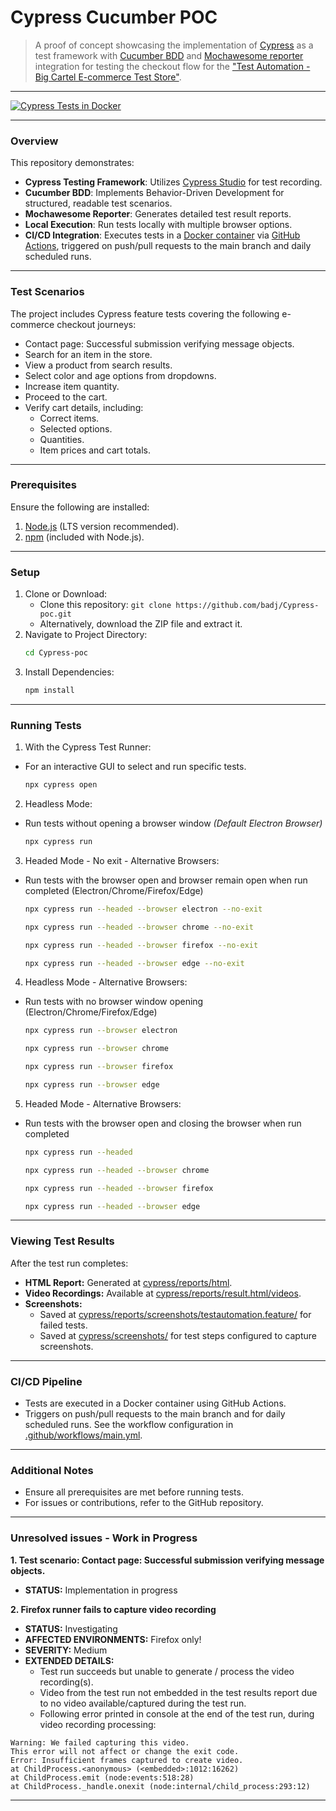 # Cypress Cucumber POC

> A proof of concept showcasing the implementation of [Cypress](https://www.cypress.io/) as a test framework with [Cucumber BDD](https://cucumber.io/) and [Mochawesome reporter](https://www.npmjs.com/package/cypress-mochawesome-reporter) integration for testing the checkout flow for the ["Test Automation - Big Cartel E-commerce Test Store"](https://testautomation.bigcartel.com/).

---

[![Cypress Tests in Docker](https://github.com/badj/cypress-cucumber-poc/actions/workflows/main.yml/badge.svg)](https://github.com/badj/cypress-cucumber-poc/actions/workflows/main.yml)

---
### Overview

This repository demonstrates:

- **Cypress Testing Framework**: Utilizes [Cypress Studio](https://docs.cypress.io/app/guides/cypress-studio) for test recording.
- **Cucumber BDD**: Implements Behavior-Driven Development for structured, readable test scenarios.
- **Mochawesome Reporter**: Generates detailed test result reports.
- **Local Execution**: Run tests locally with multiple browser options.
- **CI/CD Integration**: Executes tests in a [Docker container](https://www.docker.com/) via [GitHub Actions](https://github.com/badj/cypress-cucumber-poc/actions), triggered on push/pull requests to the main branch and daily scheduled runs.

---

### Test Scenarios

The project includes Cypress feature tests covering the following e-commerce checkout journeys:

- Contact page: Successful submission verifying message objects.
- Search for an item in the store.
- View a product from search results.
- Select color and age options from dropdowns.
- Increase item quantity.
- Proceed to the cart.
- Verify cart details, including:
  - Correct items.
  - Selected options.
  - Quantities.
  - Item prices and cart totals.

---

### Prerequisites

Ensure the following are installed:

1. [Node.js](https://nodejs.org/en/download/) (LTS version recommended).
2. [npm](https://docs.npmjs.com/downloading-and-installing-node-js-and-npm/) (included with Node.js).

---

### Setup

1. Clone or Download:
   - Clone this repository: `git clone https://github.com/badj/Cypress-poc.git`
   - Alternatively, download the ZIP file and extract it.
2. Navigate to Project Directory:
   ```bash
   cd Cypress-poc
   ```
3. Install Dependencies:
   ```bash
   npm install
   ```

---

### Running Tests

1. With the Cypress Test Runner:

- For an interactive GUI to select and run specific tests.
  ```bash
  npx cypress open
  ```
2. Headless Mode:
- Run tests without opening a browser window *(Default Electron Browser)*
  ```bash
  npx cypress run
  ```
3. Headed Mode - No exit  - Alternative Browsers:
- Run tests with the browser open and browser remain open when run completed (Electron/Chrome/Firefox/Edge)
  ```bash
  npx cypress run --headed --browser electron --no-exit
  ```
  ```bash
  npx cypress run --headed --browser chrome --no-exit
  ```
  ```bash
  npx cypress run --headed --browser firefox --no-exit
  ```
  ```bash
  npx cypress run --headed --browser edge --no-exit
  ```
4. Headless Mode - Alternative Browsers:
- Run tests with no browser window opening (Electron/Chrome/Firefox/Edge)
  ```bash
  npx cypress run --browser electron
  ```
  ```bash
  npx cypress run --browser chrome
  ```
  ```bash
  npx cypress run --browser firefox
  ```
  ```bash
  npx cypress run --browser edge
  ```
5. Headed Mode - Alternative Browsers:
- Run tests with the browser open and closing the browser when run completed
  ```bash
  npx cypress run --headed
  ```
  ```bash
  npx cypress run --headed --browser chrome
  ```
  ```bash
  npx cypress run --headed --browser firefox
  ```
  ```bash
  npx cypress run --headed --browser edge
  ```

---

### Viewing Test Results

After the test run completes:

- **HTML Report:** Generated at [cypress/reports/html](cypress/reports/result.html/index.html).
- **Video Recordings:** Available at [cypress/reports/result.html/videos](cypress/reports/result.html/videos/).
- **Screenshots:**
  - Saved at [cypress/reports/screenshots/testautomation.feature/](cypress/reports/screenshots/testautomation.feature/) for failed tests.
  - Saved at [cypress/screenshots/](cypress/screenshots/) for test steps configured to capture screenshots.

---

### CI/CD Pipeline

- Tests are executed in a Docker container using GitHub Actions. 
- Triggers on push/pull requests to the main branch and for daily scheduled runs. See the workflow configuration in [.github/workflows/main.yml](.github/workflows/main.yml).

---

### Additional Notes

- Ensure all prerequisites are met before running tests.
- For issues or contributions, refer to the GitHub repository.

---

### Unresolved issues - Work in Progress

**1. Test scenario: Contact page: Successful submission verifying message objects.**
- **STATUS:** Implementation in progress

**2. Firefox runner fails to capture video recording**
- **STATUS:** Investigating
- **AFFECTED ENVIRONMENTS:** Firefox only!
- **SEVERITY:** Medium
- **EXTENDED DETAILS:** 
  - Test run succeeds but unable to generate / process the video recording(s). 
  - Video from the test run not embedded in the test results report due to no video available/captured during the test run.
  - Following error printed in console at the end of the test run, during video recording processing: 
```
Warning: We failed capturing this video.
This error will not affect or change the exit code.
Error: Insufficient frames captured to create video.
at ChildProcess.<anonymous> (<embedded>:1012:16262)
at ChildProcess.emit (node:events:518:28)
at ChildProcess._handle.onexit (node:internal/child_process:293:12)
```

---



 
